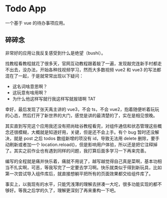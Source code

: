 # Todo App

一个基于 vue 的待办事项应用。

## 碎碎念

非常好的应用让我反复感受到什么是绝望（bushi）。

找教程看教程就花了很多天，官网互动教程跟着敲了一遍，发现敲完连新手村都走不出去，没办法，开始各种找视频学习，然而大多数视频 vue2 和 vue3 的写法都混在了一起，于是就常常出现以下疑问：

- 这名词啥意思啊？
- 这玩意有啥用啊？
- 为什么他这样写就行我这样写就报错啊 TAT

幸好，最后发现了张天禹主讲的 vue3，不会 ts，不会 vue2，抱着随便听着玩玩的心态，然后打开了新世界的大门，感觉是讲的最清楚的了，实在是相见恨晚。

其实直到写完这个应用我还没有把尚硅谷教程看完，对组件通信和状态管理这些概念还很模糊，大概就是知道好用，关键，但是还不会上手。有个 bug 暂时还没解决，就是 post 之后 todos 数组新增的项没有 id，导致无法用 delete 删除，要手动刷新或者加一个 location.reload()，但是影响用户体验，所以还是把它注释掉了。其实之前作业也有遇到同样的问题，我打算后面多学习一下再来完善。

编写的全程就是痛并快乐着，痛就不用说了，越写越觉得自己真是菜啊，基本功相当不扎实啊，可恶，等我写完了一定要去学习啊。快乐就类似于得到新玩具，比如第一次尝试导入组件库后，就直接想躺平把所有的页面效果都交给组件库了。

事实上，以我现有的水平，只能凭浅薄的理解去拼凑一大坨，很多功能实现的都不够好。等我之后学的久了，理解更深刻了再来重构一下吧。
